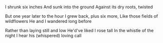 I shrunk six inches
And sunk into the ground
Against its dry roots, twisted

But one year later to the hour
I grew back, plus six more,
Like those fields of wildflowers
He and I wandered long before

Rather than laying still and low
He'd've liked I rose tall
In the whistle of the night
I hear his (whispered) loving call
